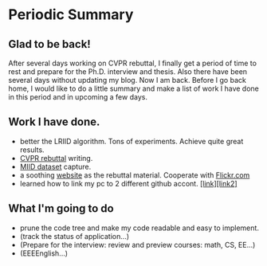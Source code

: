 # Periodic Summary
## Glad to be back!
After several days working on CVPR rebuttal, I finally get a period of time to rest and prepare for the Ph.D. interview and thesis. Also there have been several days without updating my blog. Now I am back. Before I go back home, I would like to do a little summary and make a list of work I have done in this period and in upcoming a few days.

## Work I have done.
* better the LRIID algorithm. Tons of experiments. Achieve quite great results.
* [CVPR rebuttal](./rebuttal.pdf) writing.
* [MIID dataset](https://anonymouskids.github.io/#miid) capture.
* a soothing [website](https://anonymouskids.github.io/) as the rebuttal material. Cooperate with [Flickr.com](https://www.flickr.com/people/155137192@N07/)
* learned how to link my pc to 2 different github accont. [[link]](https://www.jianshu.com/p/f2bef9737a8a)[[link2]](https://www.jianshu.com/p/3fc93c16ad2d)

## What I'm going to do
* prune the code tree and make my code readable and easy to implement.
* (track the status of application...)
* (Prepare for the interview: review and preview courses: math, CS, EE...)
* (EEEEnglish...)